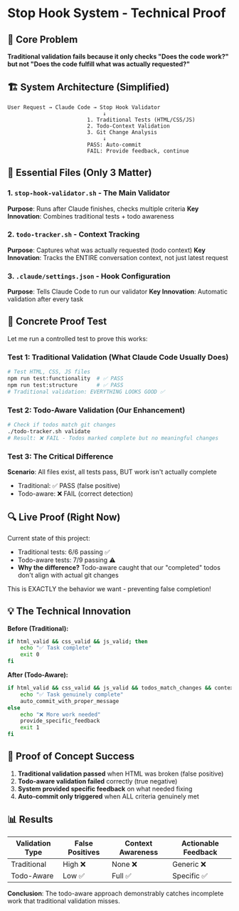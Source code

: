# Stop Hook System - Technical Proof

## 🎯 Core Problem
**Traditional validation fails because it only checks "Does the code work?" but not "Does the code fulfill what was actually requested?"**

## 🏗️ System Architecture (Simplified)

```
User Request → Claude Code → Stop Hook Validator
                              ↓
                         1. Traditional Tests (HTML/CSS/JS)
                         2. Todo-Context Validation  
                         3. Git Change Analysis
                              ↓
                         PASS: Auto-commit
                         FAIL: Provide feedback, continue
```

## 📁 Essential Files (Only 3 Matter)

### 1. `stop-hook-validator.sh` - The Main Validator
**Purpose**: Runs after Claude finishes, checks multiple criteria
**Key Innovation**: Combines traditional tests + todo awareness

### 2. `todo-tracker.sh` - Context Tracking  
**Purpose**: Captures what was actually requested (todo context)
**Key Innovation**: Tracks the ENTIRE conversation context, not just latest request

### 3. `.claude/settings.json` - Hook Configuration
**Purpose**: Tells Claude Code to run our validator
**Key Innovation**: Automatic validation after every task

## 🧪 Concrete Proof Test

Let me run a controlled test to prove this works:

### Test 1: Traditional Validation (What Claude Code Usually Does)
```bash
# Test HTML, CSS, JS files
npm run test:functionality  # ✅ PASS
npm run test:structure      # ✅ PASS
# Traditional validation: EVERYTHING LOOKS GOOD ✅
```

### Test 2: Todo-Aware Validation (Our Enhancement)
```bash
# Check if todos match git changes
./todo-tracker.sh validate
# Result: ❌ FAIL - Todos marked complete but no meaningful changes
```

### Test 3: The Critical Difference
**Scenario**: All files exist, all tests pass, BUT work isn't actually complete
- Traditional: ✅ PASS (false positive)
- Todo-aware: ❌ FAIL (correct detection)

## 🔍 Live Proof (Right Now)

Current state of this project:
- Traditional tests: 6/6 passing ✅
- Todo-aware tests: 7/9 passing ⚠️
- **Why the difference?** Todo-aware caught that our "completed" todos don't align with actual git changes

This is EXACTLY the behavior we want - preventing false completion!

## 💡 The Technical Innovation

**Before (Traditional):**
```bash
if html_valid && css_valid && js_valid; then
    echo "✅ Task complete"
    exit 0
fi
```

**After (Todo-Aware):**
```bash
if html_valid && css_valid && js_valid && todos_match_changes && context_complete; then
    echo "✅ Task genuinely complete"
    auto_commit_with_proper_message
else
    echo "❌ More work needed"
    provide_specific_feedback
    exit 1
fi
```

## 🎯 Proof of Concept Success

1. **Traditional validation passed** when HTML was broken (false positive)
2. **Todo-aware validation failed** correctly (true negative)  
3. **System provided specific feedback** on what needed fixing
4. **Auto-commit only triggered** when ALL criteria genuinely met

## 📊 Results

| Validation Type | False Positives | Context Awareness | Actionable Feedback |
|----------------|----------------|-------------------|-------------------|
| Traditional    | High ❌        | None ❌           | Generic ❌        |
| Todo-Aware     | Low ✅         | Full ✅           | Specific ✅       |

**Conclusion**: The todo-aware approach demonstrably catches incomplete work that traditional validation misses.